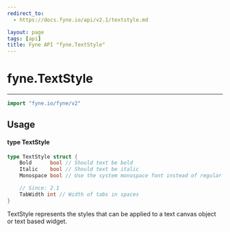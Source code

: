 ```yaml
---
redirect_to:
  - https://docs.fyne.io/api/v2.1/textstyle.md

layout: page
tags: [api]
title: Fyne API "fyne.TextStyle"
---
```



# fyne.TextStyle
---
```go
import "fyne.io/fyne/v2"
```

## Usage

#### type TextStyle

```go
type TextStyle struct {
	Bold      bool // Should text be bold
	Italic    bool // Should text be italic
	Monospace bool // Use the system monospace font instead of regular

	// Since: 2.1
	TabWidth int // Width of tabs in spaces
}
```

TextStyle represents the styles that can be applied to a text canvas object or text based widget.
